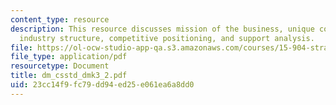 ```yaml
---
content_type: resource
description: This resource discusses mission of the business, unique competencies,
  industry structure, competitive positioning, and support analysis.
file: https://ol-ocw-studio-app-qa.s3.amazonaws.com/courses/15-904-strategic-management-ii-fall-2005/23cc14f9fc79dd94ed25e061ea6a8dd0_dm_csstd_dmk3_2.pdf
file_type: application/pdf
resourcetype: Document
title: dm_csstd_dmk3_2.pdf
uid: 23cc14f9-fc79-dd94-ed25-e061ea6a8dd0
---
```

